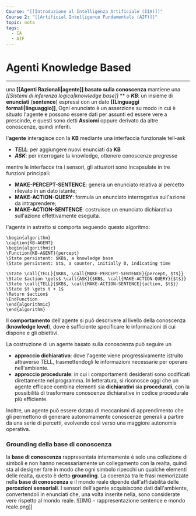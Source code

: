 ```yaml
---
Course: "[[Introduzione al Intelligenza Artificiale (IIA)]]"
Course 2: "[[Artificial Intelligence Fundamentals (AIF)]]"
topic: nota
tags:
  - IA
  - AIF
---
```

# Agenti Knowledge Based
---
una **[[Agenti Razionali|agente]] basato sulla conoscenza** mantiene una _[[Sistemi di inferenza logica|knowledge base]]_ ** o **_KB_**: un insieme di __enunciati__ (**sentence**) espressi con un dato **[[Linguaggi formali|linguaggio]]**, Ogni enunciato è un asserzione su modo in cui è situato l'agente e possono essere dati per assunti ed essere vere a prescinde, e questi sono detti **Assiomi** oppure derivato da altre conoscenze, quindi inferiti.


l'**agente** interagisce con la **KB** mediante una interfaccia funzionale tell-ask
- **_TELL_**: per aggiungere nuovi enunciati da **KB**
- **_ASK_**: per interrogare la knowledge, ottenere conoscenze pregresse

mentre le interfacce tra i sensori, gli attuatori sono incapsulate in tre funzioni principali: 
- **MAKE-PERCEPT-SENTENCE**: genera un enunciato relativa al percetto rilevato in un dato istante;
- **MAKE-ACTION-QUERY**: formula un enunciato interrogativa sull'azione da intraprendere; 
- **MAKE-ACTION-SENTENCE**: costruisce un enunciato dichiarativa sull'azione effettivamente eseguita.
  
l'agente in astratto si comporta seguendo questo algoritmo:
```pseudo
\begin{algorithm}
\caption{KB-AGENT}
\begin{algorithmic}
\Function{KB-AGENT}{percept}
\State persistent: $KB$, a knowledge base
\State persistent: $t$, a counter, initially 0, indicating time

\State \call{TELL}{$KB$, \call{MAKE-PERCEPT-SENTENCE}{percept, $t$}}
\State $action \gets$ \call{ASK}{$KB$, \call{MAKE-ACTION-QUERY}{$t$}}
\State \call{TELL}{$KB$, \call{MAKE-ACTION-SENTENCE}{action, $t$}}
\State $t \gets t + 1$
\Return $action$
\EndFunction
\end{algorithmic}
\end{algorithm}
```

Il **comportamento** dell'agente si può descrivere al livello della conoscenza (**knowledge level**), dove è sufficiente specificare le informazioni di cui dispone e gli obiettivi.


La costruzione di un agente basato sulla conoscenza può seguire un 
- **approccio dichiarativo**: dove l'agente viene progressivamente istruito attraverso TELL, trasmettendogli le informazioni necessarie per operare nell'ambiente.
- **approccio procedurale**: in cui i comportamenti desiderati sono codificati direttamente nel programma.
In letteratura, si riconosce oggi che un agente efficace combina elementi sia **dichiarativi** sia **procedurali**, con la possibilità di trasformare conoscenze dichiarative in codice procedurale più efficiente.

Inoltre, un agente può essere dotato di meccanismi di apprendimento che gli permettono di generare autonomamente conoscenze generali a partire da una serie di percetti, evolvendo così verso una maggiore autonomia operativa.



### Grounding della base di conoscenza
la **base di conoscenza** rappresentata internamente è solo una collezione di simboli e non hanno necessariamente un collegamento con la realta, quindi sta al designer fare in modo che ogni simbolo ripecchi un qualche elementi delle realta, questo è detto  **grounding**. 
La coerenza tra le frasi memorizzate nella **base di conoscenza** e il mondo reale dipende dall'affidabilità delle **percezioni sensoriali**. I sensori dell'agente acquisiscono dati dall'ambiente, convertendoli in enunciati che, una volta inserite nella, sono considerate vere rispetto al mondo reale.
![[IMG - rappresentazione sentence e mondo reale.png]]









